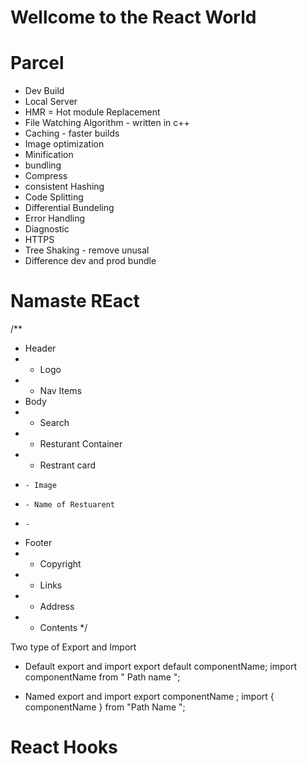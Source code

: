 # Wellcome to the React World 

# Parcel

- Dev Build 
- Local Server 
- HMR = Hot module Replacement
- File Watching Algorithm - written in c++
- Caching - faster builds 
- Image optimization 
- Minification 
- bundling 
- Compress
- consistent Hashing 
- Code Splitting 
- Differential Bundeling 
- Error Handling 
- Diagnostic 
- HTTPS
- Tree Shaking - remove unusal 
- Difference dev and prod bundle


# Namaste REact

/**
* Header
* - Logo
* - Nav Items 
* Body
* - Search
* - Resturant Container
*   - Restrant card 
*     - Image
*     - Name of Restuarent
*     - 
* Footer
*  - Copyright 
*  - Links
*  - Address
*  - Contents
*/

Two type of Export and Import 

- Default export and import 
export default componentName;
import componentName from " Path name ";


- Named export and import 
export componentName ;
import { componentName } from "Path Name ";



# React Hooks

 